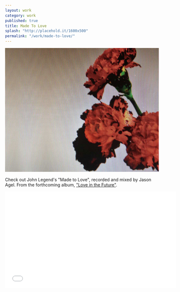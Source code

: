 ```yaml
---
layout: work
category: work
published: true
title: Made To Love
splash: "http://placehold.it/1600x500"
permalink: "/work/made-to-love/"
---
```


![bg-4.jpg](/media/bg-4.jpg)

Check out John Legend's "Made to Love", recorded and mixed by Jason Agel.  From the forthcoming album, <a href="//www.johnlegend.com" target="_blank">"Love in the Future"</a>.

<iframe width="560" height="315" src="//www.youtube-nocookie.com/embed/nRpjsFcb2uo?rel=0" frameborder="0" allowfullscreen></iframe>